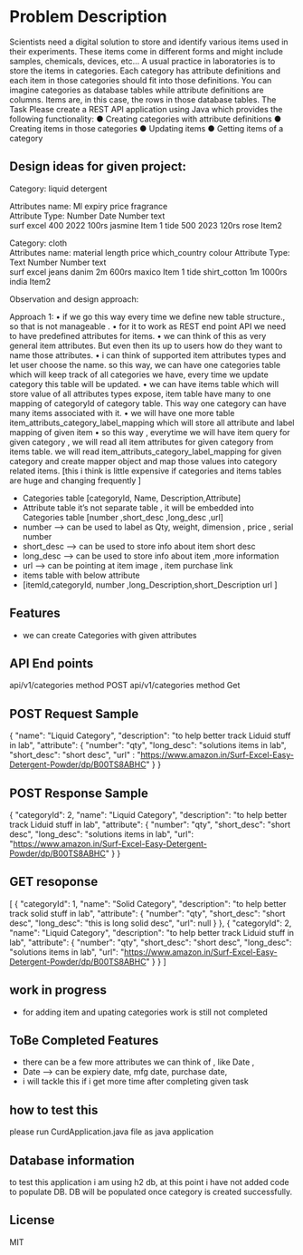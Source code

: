 # Problem Description

Scientists need a digital solution to store and identify various items used in their experiments.
These items come in different forms and might include samples, chemicals, devices, etc...
A usual practice in laboratories is to store the items in categories. Each category has attribute
definitions and each item in those categories should fit into those definitions. You can imagine
categories as database tables while attribute definitions are columns. Items are, in this case, the
rows in those database tables.
The Task
Please create a REST API application using Java which provides the following functionality:
● Creating categories with attribute definitions
● Creating items in those categories
● Updating items
● Getting items of a category

## Design ideas for given project:

Category: liquid detergent					
					
Attributes name:	Ml	expiry	price	fragrance	
Attribute Type:  	Number	Date	Number	text	
surf excel 	400	2022	100rs	jasmine	Item 1
tide	500	2023	120rs	rose	Item2

Category: cloth					
Attributes name:	material	length	price	which_country	colour
Attribute Type:  	Text	Number	Number	text	
surf excel 	jeans  danim	2m	600rs	maxico	Item 1
tide	shirt_cotton	1m	1000rs	india	Item2


Observation and design approach: 

Approach 1:
•	if we go this way every time we define new table structure., so that is not manageable .
•	for it to work as REST end point API we need to have predefined attributes for items. 
•	we can think of this as very general item attributes. But even then its up to users how do they want to name those attributes.
•	i can think of supported item attributes types and let user choose the name. so this way, we can have one categories table which will keep track of all categories we have, every time we update category this table will be updated.
•	we can have items table which will store value of all attributes types expose, item table have many to one mapping of categoryId of category table. This way one category can have many items associated with it. 
•	we will have one more table item_attributs_category_label_mapping which will store all attribute and label mapping of given item 
•	so this way , everytime we will have item query for given category , we will read all item attributes for given category from items table. we will read item_attributs_category_label_mapping for given category and create mapper object and map those values into category related items. [this i think is little expensive if categories and items tables are huge and changing frequently ] 


- Categories table [categoryId, Name, Description,Attribute]
- Attribute table it’s not separate table , it will be embedded into Categories table  [number ,short_desc ,long_desc ,url]
-  number --> can be used to label as Qty, weight, dimension , price , serial number
-  short_desc --> can be used to store info about item short desc
-  long_desc --> can be used to store info about item ,more information 
-  url  --> can be pointing at item image , item purchase link 
-  items table with below attribute 
-  [itemId,categoryId, number ,long_Description,short_Description url ]

## Features 
- we can create Categories with given attributes

## API End points
api/v1/categories  method POST
api/v1/categories method Get

## POST Request Sample
{
	"name": "Liquid Category",
	"description": "to help better track Liduid stuff in lab",
	"attribute": {
		"number": "qty",
		"long_desc": "solutions items in lab",
		"short_desc": "short desc",
		"url" : "https://www.amazon.in/Surf-Excel-Easy-Detergent-Powder/dp/B00TS8ABHC"
		}
}

##  POST Response Sample
{
    "categoryId": 2,
    "name": "Liquid Category",
    "description": "to help better track Liduid stuff in lab",
    "attribute": {
        "number": "qty",
        "short_desc": "short desc",
        "long_desc": "solutions items in lab",
        "url": "https://www.amazon.in/Surf-Excel-Easy-Detergent-Powder/dp/B00TS8ABHC"
    }
}

## GET resoponse 
[
    {
        "categoryId": 1,
        "name": "Solid Category",
        "description": "to help better track solid stuff in lab",
        "attribute": {
            "number": "qty",
            "short_desc": "short desc",
            "long_desc": "this is long solid desc",
            "url": null
        }
    },
    {
        "categoryId": 2,
        "name": "Liquid Category",
        "description": "to help better track Liduid stuff in lab",
        "attribute": {
            "number": "qty",
            "short_desc": "short desc",
            "long_desc": "solutions items in lab",
            "url": "https://www.amazon.in/Surf-Excel-Easy-Detergent-Powder/dp/B00TS8ABHC"
        }
    }
]

## work in progress 
- for adding item and upating categories work is still not completed

## ToBe Completed Features 
- there can be a few more attributes we can think of , like Date ,
- Date --> can be expiery date, mfg date, purchase date,
- i will tackle this if i get more time after completing given task 


## how to test this 
 please run CurdApplication.java file as java application 
 
 
 ## Database information 
to test this application i am using h2 db, at this point i have not added code to populate DB. DB will be populated once category is created successfully. 

 
## License
MIT

